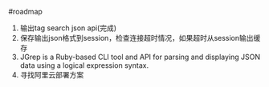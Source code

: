 #roadmap
1. 输出tag search json api(完成)
2. 保存输出json格式到session，检查连接超时情况，如果超时从session输出缓存
3. JGrep is a Ruby-based CLI tool and API for parsing and displaying JSON data using a logical expression syntax.
4. 寻找阿里云部署方案